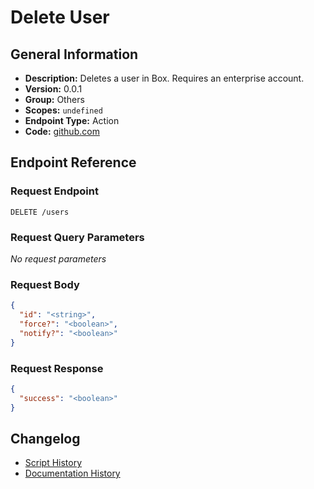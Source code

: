 <!-- BEGIN GENERATED CONTENT -->
# Delete User

## General Information

- **Description:** Deletes a user in Box. Requires an enterprise account.
- **Version:** 0.0.1
- **Group:** Others
- **Scopes:** `undefined`
- **Endpoint Type:** Action
- **Code:** [github.com](https://github.com/NangoHQ/integration-templates/tree/main/integrations/box/actions/delete-user.ts)


## Endpoint Reference

### Request Endpoint

`DELETE /users`

### Request Query Parameters

_No request parameters_

### Request Body

```json
{
  "id": "<string>",
  "force?": "<boolean>",
  "notify?": "<boolean>"
}
```

### Request Response

```json
{
  "success": "<boolean>"
}
```

## Changelog

- [Script History](https://github.com/NangoHQ/integration-templates/commits/main/integrations/box/actions/delete-user.ts)
- [Documentation History](https://github.com/NangoHQ/integration-templates/commits/main/integrations/box/actions/delete-user.md)

<!-- END  GENERATED CONTENT -->

